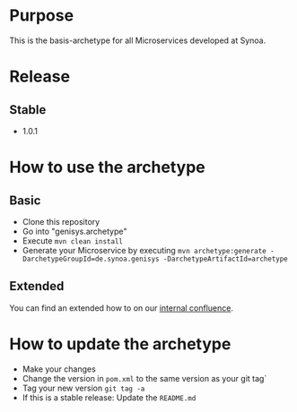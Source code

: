# Purpose

This is the basis-archetype for all Microservices developed at Synoa. 



# Release

## Stable 

* 1.0.1



# How to use the archetype

## Basic

* Clone this repository
* Go into "genisys.archetype"
* Execute `mvn clean install`
* Generate your Microservice by executing `mvn archetype:generate -DarchetypeGroupId=de.synoa.genisys -DarchetypeArtifactId=archetype`

## Extended

You can find an extended how to on our [internal confluence](https://synoagmbh.atlassian.net/wiki/spaces/GENISYS/pages/1971278/How+to+create+a+Synoa+Microservice).



# How to update the archetype

* Make your changes
* Change the version in `pom.xml` to the same version as your git tag`
* Tag your new version `git tag -a `
* If this is a stable release: Update the `README.md`
